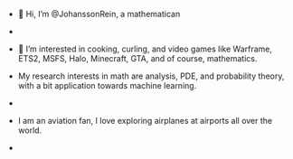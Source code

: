 - 👋 Hi, I’m @JohanssonRein, a mathematican
-
- 👀 I’m interested in cooking, curling, and video games like Warframe, ETS2, MSFS, Halo, Minecraft, GTA, and of course, mathematics.

- My research interests in math are analysis, PDE, and probability theory, with a bit application towards machine learning.
-
- I am an aviation fan, I love exploring airplanes at airports all over the world.
- 


